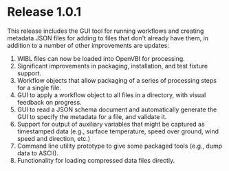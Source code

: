 # Release 1.0.1

This release includes the GUI tool for running workflows and creating metadata JSON files for adding to files that don't already have them, in addition to a number of other improvements are updates:

1. WIBL files can now be loaded into OpenVBI for processing.
2. Significant improvements in packaging, installation, and test fixture support.
3. Workflow objects that allow packaging of a series of processing steps for a single file.
4. GUI to apply a workflow object to all files in a directory, with visual feedback on progress.
5. GUI to read a JSON schema document and automatically generate the GUI to specify the metadata for a file, and validate it.
6. Support for output of auxiliary variables that might be captured as timestamped data (e.g., surface temperature, speed over ground, wind speed and direction, etc.)
7. Command line utility prototype to give some packaged tools (e.g., dump data to ASCII).
8. Functionality for loading compressed data files directly.
